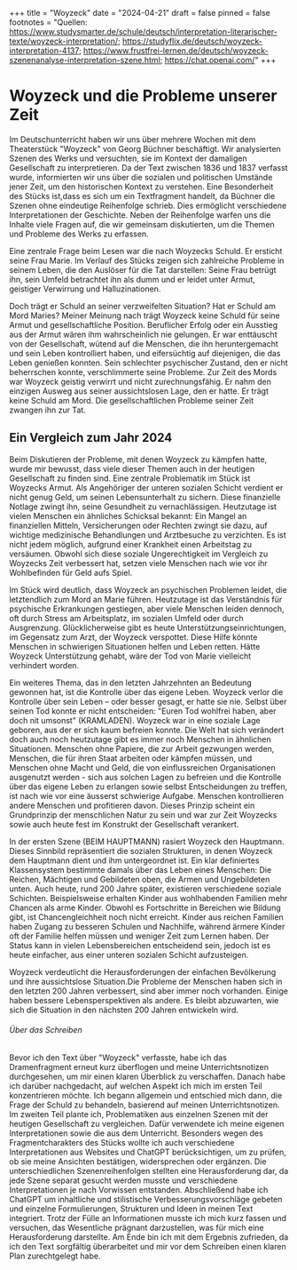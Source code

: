 +++
title = "Woyzeck"
date = "2024-04-21"
draft = false
pinned = false
footnotes = "Quellen: https://www.studysmarter.de/schule/deutsch/interpretation-literarischer-texte/woyzeck-interpretation/; https://studyflix.de/deutsch/woyzeck-interpretation-4137; https://www.frustfrei-lernen.de/deutsch/woyzeck-szenenanalyse-interpretation-szene.html; https://chat.openai.com/"
+++
# Woyzeck und die Probleme unserer Zeit

Im Deutschunterricht haben wir uns über mehrere Wochen mit dem Theaterstück "Woyzeck" von Georg Büchner beschäftigt. Wir analysierten Szenen des Werks und versuchten, sie im Kontext der damaligen Gesellschaft zu interpretieren. Da der Text zwischen 1836 und 1837 verfasst wurde, informierten wir uns über die sozialen und politischen Umstände jener Zeit, um den historischen Kontext zu verstehen. Eine Besonderheit des Stücks ist,dass es sich um ein Textfragment handelt, da Büchner die Szenen ohne eindeutige Reihenfolge schrieb. Dies ermöglicht verschiedene Interpretationen der Geschichte. Neben der Reihenfolge warfen uns die Inhalte viele Fragen auf, die wir gemeinsam diskutierten, um die Themen und Probleme des Werks zu erfassen.

Eine zentrale Frage beim Lesen war die nach Woyzecks Schuld. Er ersticht seine Frau Marie. Im Verlauf des Stücks zeigen sich zahlreiche Probleme in seinem Leben, die den Auslöser für die Tat darstellen: Seine Frau betrügt ihn, sein Umfeld betrachtet ihn als dumm und er leidet unter Armut, geistiger Verwirrung und Halluzinationen.

Doch trägt er Schuld an seiner verzweifelten Situation? Hat er Schuld am Mord Maries? Meiner Meinung nach trägt Woyzeck keine Schuld für seine Armut und gesellschaftliche Position. Beruflicher Erfolg oder ein Ausstieg aus der Armut wären ihm wahrscheinlich nie gelungen. Er war enttäuscht von der Gesellschaft, wütend auf die Menschen, die ihn heruntergemacht und sein Leben kontrolliert haben, und eifersüchtig auf diejenigen, die das Leben genießen konnten. Sein schlechter psychischer Zustand, den er nicht beherrschen konnte, verschlimmerte seine Probleme. Zur Zeit des Mords war Woyzeck geistig verwirrt und nicht zurechnungsfähig. Er nahm den einzigen Ausweg aus seiner aussichtslosen Lage, den er hatte. Er trägt keine Schuld am Mord. Die gesellschaftlichen Probleme seiner Zeit zwangen ihn zur Tat.

## Ein Vergleich zum Jahr 2024

Beim Diskutieren der Probleme, mit denen Woyzeck zu kämpfen hatte, wurde mir bewusst, dass viele dieser Themen auch in der heutigen Gesellschaft zu finden sind. Eine zentrale Problematik im Stück ist Woyzecks Armut. Als Angehöriger der unteren sozialen Schicht verdient er nicht genug Geld, um seinen Lebensunterhalt zu sichern. Diese finanzielle Notlage zwingt ihn, seine Gesundheit zu vernachlässigen. Heutzutage ist vielen Menschen ein ähnliches Schicksal bekannt: Ein Mangel an finanziellen Mitteln, Versicherungen oder Rechten zwingt sie dazu, auf wichtige medizinische Behandlungen und Arztbesuche zu verzichten. Es ist nicht jedem möglich, aufgrund einer Krankheit einen Arbeitstag zu versäumen. Obwohl sich diese soziale Ungerechtigkeit im Vergleich zu Woyzecks Zeit verbessert hat, setzen viele Menschen nach wie vor ihr Wohlbefinden für Geld aufs Spiel.

Im Stück wird deutlich, dass Woyzeck an psychischen Problemen leidet, die letztendlich zum Mord an Marie führen. Heutzutage ist das Verständnis für psychische Erkrankungen gestiegen, aber viele Menschen leiden dennoch, oft durch Stress am Arbeitsplatz, im sozialen Umfeld oder durch Ausgrenzung. Glücklicherweise gibt es heute Unterstützungseinrichtungen, im Gegensatz zum Arzt, der Woyzeck verspottet. Diese Hilfe könnte Menschen in schwierigen Situationen helfen und Leben retten. Hätte Woyzeck Unterstützung gehabt, wäre der Tod von Marie vielleicht verhindert worden.

Ein weiteres Thema, das in den letzten Jahrzehnten an Bedeutung gewonnen hat, ist die Kontrolle über das eigene Leben. Woyzeck verlor die Kontrolle über sein Leben – oder besser gesagt, er hatte sie nie. Selbst über seinen Tod konnte er nicht entscheiden: "Euren Tod wohlfrei haben, aber doch nit umsonst" (KRAMLADEN). Woyzeck war in eine soziale Lage geboren, aus der er sich kaum befreien konnte. Die Welt hat sich verändert doch auch noch heutzutage gibt es immer noch Menschen in ähnlichen Situationen. Menschen ohne Papiere, die zur Arbeit gezwungen werden, Menschen, die für ihren Staat arbeiten oder kämpfen müssen, und Menschen ohne Macht und Geld, die von einflussreichen Organisationen ausgenutzt werden - sich aus solchen Lagen zu befreien und die Kontrolle über das eigene Leben zu erlangen sowie selbst Entscheidungen zu treffen, ist nach wie vor eine äusserst schwierige Aufgabe. Menschen kontrollieren andere Menschen und profitieren davon. Dieses Prinzip scheint ein Grundprinzip der menschlichen Natur zu sein und war zur Zeit Woyzecks sowie auch heute fest im Konstrukt der Gesellschaft verankert.

In der ersten Szene (BEIM HAUPTMANN) rasiert Woyzeck den Hauptmann. Dieses Sinnbild repräsentiert die sozialen Strukturen, in denen Woyzeck dem Hauptmann dient und ihm untergeordnet ist. Ein klar definiertes Klassensystem bestimmte damals über das Leben eines Menschen: Die Reichen, Mächtigen und Gebildeten oben, die Armen und Ungebildeten unten. Auch heute, rund 200 Jahre später, existieren verschiedene soziale Schichten. Beispielsweise erhalten Kinder aus wohlhabenden Familien mehr Chancen als arme Kinder. Obwohl es Fortschritte in Bereichen wie Bildung gibt, ist Chancengleichheit noch nicht erreicht. Kinder aus reichen Familien haben Zugang zu besseren Schulen und Nachhilfe, während ärmere Kinder oft der Familie helfen müssen und weniger Zeit zum Lernen haben. Der Status kann in vielen Lebensbereichen entscheidend sein, jedoch ist es heute einfacher, aus einer unteren sozialen Schicht aufzusteigen.

Woyzeck verdeutlicht die Herausforderungen der einfachen Bevölkerung und ihre aussichtslose Situation.Die Probleme der Menschen haben sich in den letzten 200 Jahren verbessert, sind aber immer noch vorhanden. Einige haben bessere Lebensperspektiven als andere. Es bleibt abzuwarten, wie sich die Situation in den nächsten 200 Jahren entwickeln wird.



###### Über das Schreiben

Bevor ich den Text über "Woyzeck" verfasste, habe ich das Dramenfragment erneut kurz überflogen und meine Unterrichtsnotizen durchgesehen, um mir einen klaren Überblick zu verschaffen. Danach habe ich darüber nachgedacht, auf welchen Aspekt ich mich im ersten Teil konzentrieren möchte. Ich begann allgemein und entschied mich dann, die Frage der Schuld zu behandeln, basierend auf meinen Unterrichtsnotizen. Im zweiten Teil plante ich, Problematiken aus einzelnen Szenen mit der heutigen Gesellschaft zu vergleichen. Dafür verwendete ich meine eigenen Interpretationen sowie die aus dem Unterricht. Besonders wegen des Fragmentcharakters des Stücks wollte ich auch verschiedene Interpretationen aus Websites und ChatGPT berücksichtigen, um zu prüfen, ob sie meine Ansichten bestätigen, widersprechen oder ergänzen. Die unterschiedlichen Szenenreihenfolgen stellten eine Herausforderung dar, da jede Szene separat gesucht werden musste und verschiedene Interpretationen je nach Vorwissen entstanden. Abschließend habe ich ChatGPT um inhaltliche und stilistische Verbesserungsvorschläge gebeten und einzelne Formulierungen, Strukturen und Ideen in meinen Text integriert. Trotz der Fülle an Informationen musste ich mich kurz fassen und versuchen, das Wesentliche prägnant darzustellen, was für mich eine Herausforderung darstellte. Am Ende bin ich mit dem Ergebnis zufrieden, da ich den Text sorgfältig überarbeitet und mir vor dem Schreiben einen klaren Plan zurechtgelegt habe.